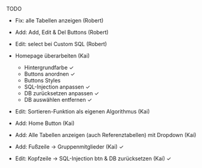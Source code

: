 TODO

- Fix: alle Tabellen anzeigen (Robert)
- Add: Add, Edit & Del Buttons (Robert)
- Edit: select bei Custom SQL (Robert)

- Homepage überarbeiten (Kai)
  - Hintergrundfarbe ✓
  - Buttons anordnen ✓
  - Buttons Styles
  - SQL-Injection anpassen ✓
  - DB zurücksetzen anpassen ✓
  - DB auswählen entfernen ✓
- Edit: Sortieren-Funktion als eigenen Algorithmus (Kai)


- Add: Home Button (Kai)
- Add: Alle Tabellen anzeigen (auch Referenztabellen) mit Dropdown (Kai)
- Add: Fußzeile -> Gruppenmitglieder (Kai) ✓
- Edit: Kopfzeile -> SQL-Injection btn & DB zurücksetzen (Kai) ✓